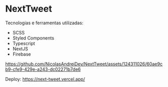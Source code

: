 
# NextTweet

Tecnologias e ferramentas utilizadas:

- SCSS
- Styled Components
- Typescript
- NextJS
- Firebase

https://github.com/NicolasAndreiDev/NextTweet/assets/124311026/60ae9cb9-cfe9-429e-a243-dc02271b7de6

Deploy: https://next-tweet.vercel.app/
